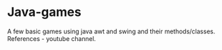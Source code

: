 # Java-games
A few basic games using java awt and swing and their methods/classes.
References - youtube channel.
